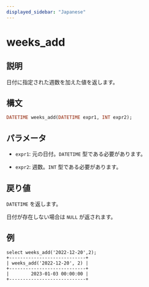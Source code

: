 ```yaml
---
displayed_sidebar: "Japanese"
---
```


# weeks_add

## 説明

日付に指定された週数を加えた値を返します。

## 構文

```Haskell
DATETIME weeks_add(DATETIME expr1, INT expr2);
```

## パラメータ

- `expr1`: 元の日付。`DATETIME` 型である必要があります。

- `expr2`: 週数。`INT` 型である必要があります。

## 戻り値

`DATETIME` を返します。

日付が存在しない場合は `NULL` が返されます。

## 例

```Plain
select weeks_add('2022-12-20',2);
+----------------------------+
| weeks_add('2022-12-20', 2) |
+----------------------------+
|        2023-01-03 00:00:00 |
+----------------------------+
```
